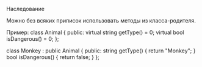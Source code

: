 Наследование


Можно без всяких приписок использовать методы 
из класса-родителя.

Пример:
class Animal {
public:
    virtual string getType() = 0;
    virtual bool isDangerous() = 0;
};

class Monkey : public Animal {
public:
    string getType()  { return "Monkey"; }
    bool isDangerous() { return false; }
};

